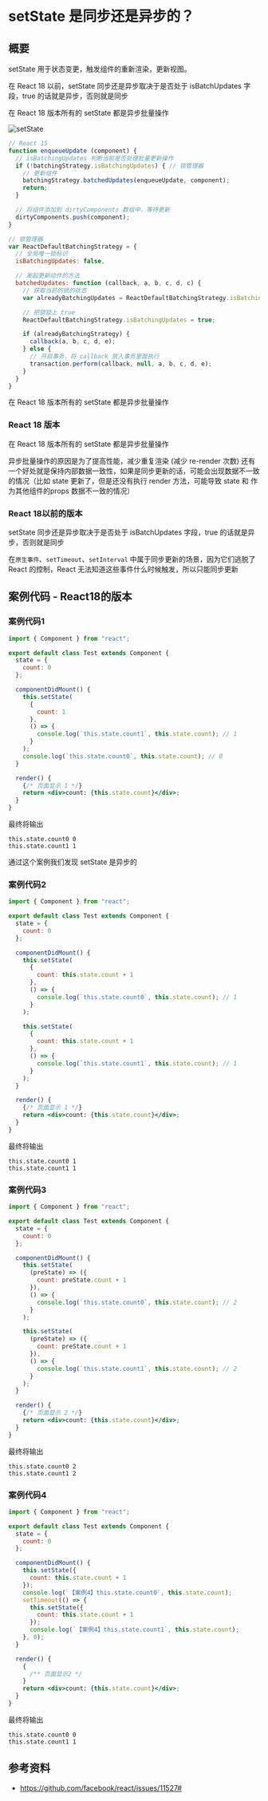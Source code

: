 # setState 是同步还是异步的？

## 概要
setState 用于状态变更，触发组件的重新渲染，更新视图。

在 React 18 以前，setState 同步还是异步取决于是否处于 isBatchUpdates 字段，true 的话就是异步，否则就是同步

在 React 18 版本所有的 setState 都是异步批量操作

![setState](./../../public/assets/react/1.png)

```js
// React 15
function enqueueUpdate (component) {
  // isBatchingUpdates 判断当前是否处理批量更新操作
  if (!batchingStrategy.isBatchingUpdates) { // 锁管理器
    // 更新组件
    batchingStrategy.batchedUpdates(enqueueUpdate, component);
    return;
  }

  // 将组件添加到 dirtyComponents 数组中，等待更新
  dirtyComponents.push(component);
}

// 锁管理器
var ReactDefaultBatchingStrategy = {
  // 全局唯一锁标识
  isBatchingUpdates: false,

  // 发起更新动作的方法
  batchedUpdates: function (callback, a, b, c, d, c) {
    // 获取当前的锁的状态
    var alreadyBatchingUpdates = ReactDefaultBatchingStrategy.isBatchingUpdates;

    // 把锁锁上 true
    ReactDefaultBatchingStrategy.isBatchingUpdates = true;

    if (alreadyBatchingStrategy) {
      callback(a, b, c, d, e);
    } else {
      // 开启事务，将 callback 放入事务里面执行
      transaction.perform(callback, null, a, b, c, d, e);
    }
  }
}

```

在 React 18 版本所有的 setState 都是异步批量操作

### React 18 版本
在 React 18 版本所有的 setState 都是异步批量操作

异步批量操作的原因是为了提高性能，减少重复渲染 (减少 re-render 次数)
还有一个好处就是保持内部数据一致性，如果是同步更新的话，可能会出现数据不一致的情况（比如 state 更新了，但是还没有执行 render 方法，可能导致 state 和 作为其他组件的props 数据不一致的情况）

### React 18以前的版本

setState 同步还是异步取决于是否处于 isBatchUpdates 字段，true 的话就是异步，否则就是同步

在`原生事件`、`setTimeout`、`setInterval` 中属于同步更新的场景，因为它们逃脱了 React 的控制，React 无法知道这些事件什么时候触发，所以只能同步更新

## 案例代码 - React18的版本
### 案例代码1
```jsx
import { Component } from "react";

export default class Test extends Component {
  state = {
    count: 0
  };

  componentDidMount() {
    this.setState(
      {
        count: 1
      },
      () => {
        console.log(`this.state.count1`, this.state.count); // 1
      }
    );
    console.log(`this.state.count0`, this.state.count); // 0
  }

  render() {
    {/* 页面显示 1 */}
    return <div>count: {this.state.count}</div>;
  }
}
```

最终将输出
```
this.state.count0 0
this.state.count1 1
```

通过这个案例我们发现 setState 是异步的

### 案例代码2
```jsx
import { Component } from "react";

export default class Test extends Component {
  state = {
    count: 0
  };

  componentDidMount() {
    this.setState(
      {
        count: this.state.count + 1
      },
      () => {
        console.log(`this.state.count0`, this.state.count); // 1
      }
    );

    this.setState(
      {
        count: this.state.count + 1
      },
      () => {
        console.log(`this.state.count1`, this.state.count); // 1
      }
    );
  }

  render() {
    {/* 页面显示 1 */}
    return <div>count: {this.state.count}</div>;
  }
}

```

最终将输出
```
this.state.count0 1
this.state.count1 1
```

### 案例代码3
```jsx
import { Component } from "react";

export default class Test extends Component {
  state = {
    count: 0
  };

  componentDidMount() {
    this.setState(
      (preState) => ({
        count: preState.count + 1
      }),
      () => {
        console.log(`this.state.count0`, this.state.count); // 2
      }
    );

    this.setState(
      (preState) => ({
        count: preState.count + 1
      }),
      () => {
        console.log(`this.state.count1`, this.state.count); // 2
      }
    );
  }

  render() {
    {/* 页面显示 2 */}
    return <div>count: {this.state.count}</div>;
  }
}

```

最终将输出
```
this.state.count0 2
this.state.count1 2
```

### 案例代码4
```jsx
import { Component } from "react";

export default class Test extends Component {
  state = {
    count: 0
  };

  componentDidMount() {
    this.setState({
      count: this.state.count + 1
    });
    console.log(`【案例4】this.state.count0`, this.state.count);
    setTimeout(() => {
      this.setState({
        count: this.state.count + 1
      });
      console.log(`【案例4】this.state.count1`, this.state.count);
    }, 0);
  }

  render() {
    {
      /** 页面显示2 */
    }
    return <div>count: {this.state.count}</div>;
  }
}
```

最终将输出
```
this.state.count0 0
this.state.count1 1
```

## 参考资料
- https://github.com/facebook/react/issues/11527#